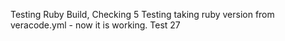 Testing Ruby Build, Checking 5
Testing taking ruby version from veracode.yml - now it is working. Test 27
